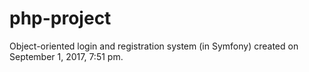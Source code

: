 php-project
===========

Object-oriented login and registration system (in Symfony) created on September 1, 2017, 7:51 pm.
